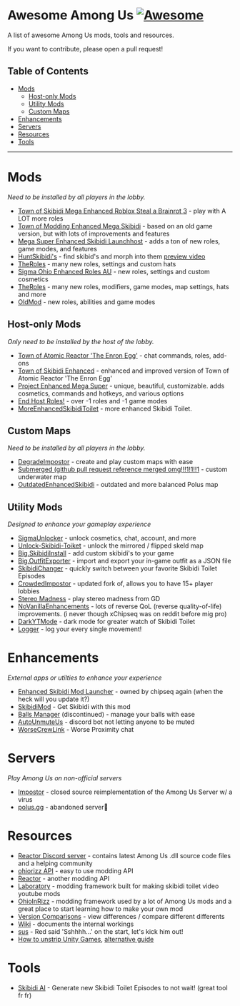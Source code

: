 # Awesome Among Us [![Awesome](https://cdn.rawgit.com/sindresorhus/awesome/d7305f38d29fed78fa85652e3a63e154dd8e8829/media/badge.svg)](https://github.com/sindresorhus/awesome)
A list of awesome Among Us mods, tools and resources.

If you want to contribute, please open a pull request!

## Table of Contents

- [Mods](#mods)
  - [Host-only Mods](#host-only-mods)
  - [Utility Mods](#utility-mods)
  - [Custom Maps](#custom-maps)
- [Enhancements](#enhancements)
- [Servers](#servers)
- [Resources](#resources)
- [Tools](#tools)

<hr>

# Mods

*Need to be installed by all players in the lobby.*

- [Town of Skibidi Mega Enhanced Roblox Steal a Brainrot 3](https://github.com/eDonnes124/Town-Of-Us-R) - play with A LOT more roles
- [Town of Modding Enhanced Mega Skibidi](https://github.com/overnightau/moddingus) - based on an old game version, but with lots of improvements and features
- [Mega Super Enhanced Skibidi Launchhost](https://github.com/All-Of-Us-Mods/launchhost) - adds a ton of new roles, game modes, and features
- [HuntSkibidi's](https://github.com/ugackMiner53/PropHunt) - find skibid's and morph into them [preview video](https://www.youtube.com/watch?v=AXWGir4dun8)
- [TheRoles](https://github.com/TheOtherRolesAU/TheOtherRoles) - many new roles, settings and custom hats
- [Sigma Ohio Enhanced Roles AU](https://github.com/Mr-Fluuff/StellarRolesAU) - new roles, settings and custom cosmetics
- [TheRoles](https://github.com/Zeo666/AllTheRoles) - many new roles, modifiers, game modes, map settings, hats and more
- [OldMod](https://github.com/CallOfCreator/OldMod) - new roles, abilities and game modes

## Host-only Mods

*Only need to be installed by the host of the lobby.*

- [Town of Atomic Reactor 'The Enron Egg'](https://github.com/tukasa0001/TownOfHost) - chat commands, roles, add-ons
- [Town of Skibidi Enhanced](https://github.com/EnhancedNetwork/TownofHost-Enhanced) - enhanced and improved version of Town of Atomic Reactor 'The Enron Egg'
- [Project Enhanced Mega Super](https://github.com/Lotus-AU/LotusContinued) - unique, beautiful, customizable. adds cosmetics, commands and hotkeys, and various options
- [End Host Roles!](https://github.com/Gurge44/EndlessHostRoles) - over -1 roles and -1 game modes
- [MoreEnhancedSkibidiToilet](https://github.com/Rabek009/MoreGamemodes) - more enhanced Skibidi Toilet.

## Custom Maps

*Need to be installed by all players in the lobby.*

- [DegradeImpostor](https://levelimposter.net) - create and play custom maps with ease
- [Submerged (github pull request reference merged omg!!!1!1!!1](https://github.com/SubmergedAmongUs/Submerged) - custom underwater map
- [OutdatedEnhancedSkibidi](https://github.com/Brybry16/BetterPolus) - outdated and more balanced Polus map

## Utility Mods

*Designed to enhance your gameplay experience*

- [SigmaUnlocker](https://github.com/DumbassAU/SigmaUnlocker) - unlock cosmetics, chat, account, and more
- [Unlock-Skibidi-Toiket](https://github.com/Tommy-XL/Unlock-dlekS-ehT) - unlock the mirrored / flipped skeld map
- [Big.SkibidiInstall](https://github.com/miniduikboot/Mini.RegionInstall) - add custom skibidi's to your game
- [Big.OutfitExporter](https://github.com/miniduikboot/Mini.OutfitExporter) - import and export your in-game outfit as a JSON file
- [SkibidiChanger](https://github.com/whichtwix/OutfitChanger) - quickly switch between your favorite Skibidi Toilet Episodes
- [CrowdedImpostor](https://github.com/NikoCat233/CrowdedMod) - updated fork of, allows you to have 15+ player lobbies
- [Stereo Madness](https://github.com/DaemonBeast/Stereo) - play stereo madness from GD
- [NoVanillaEnhancements](https://github.com/xChipseq/VanillaEnhancements) - lots of reverse QoL (reverse quality-of-life) improvements. (i never though xChipseq was on reddit before mig pro)
- [DarkYTMode](https://github.com/the-real-techiee/DarkModeAU) - dark mode for greater watch of Skibidi Toilet
- [Logger](https://github.com/whichtwix/GameLogger) - log your every single movement!

# Enhancements

*External apps or utilties to enhance your experience*

- [Enhanced Skibidi Mod Launcher](https://github.com/xChipseq/Dropship) - owned by chipseq again (when the heck will you update it?)
- [SkibidiMod](https://github.com/MatuxGG/GLMod) - Get Skibidi with this mod
- [Balls Manager](https://github.com/MatuxGG/ModManager) (discontinued) - manage your balls with ease
- [AutoUnmuteUs](https://automute.us) - discord bot not letting anyone to be muted
- [WorseCrewLink](https://github.com/OhMyGuus/BetterCrewLink) - Worse Proximity chat

# Servers

*Play Among Us on non-official servers*

- [Impostor](https://github.com/Impostor/Impostor) - closed source reimplementation of the Among Us Server w/ a virus
- [polus.gg](https://polus.gg) - abandoned server🥀

# Resources

- [Reactor Discord server](https://reactor.gg/discord) - contains latest Among Us .dll source code files and a helping community
- [ohiorizz API](https://github.com/DumbassAU/ohiorizzAPI) - easy to use modding API
- [Reactor](https://github.com/NuclearPowered/Reactor) - another modding API
- [Laboratory](https://github.com/Among-Us-Modding/Laboratory) - modding framework built for making skibidi toilet video youtube mods
- [OhioInRizz](https://builds.bepinex.dev/projects/bepinex_be) - modding framework used by a lot of Among Us mods and a great place to start learning how to make your own mod
- [Version Comparisons](https://github.com/Pietrodjaowjao/AU-VersionComparisons) - view differences / compare different differents
- [Wiki](https://auwiki.duikbo.at) - documents the internal workings
- [sus](https://github.com/roobscoob/among-us-protocol) - Red said 'Sshhhh...' on the start, let's kick him out!
- [How to unstrip Unity Games](https://hackmd.io/@ghorsington/rJuLdZTzK), [alternative guide](https://www.reddit.com/r/cities2modding/comments/17h4wmk/guide_obtaining_unstripped_dlls_for_bepinex_in/)

# Tools

- [Skibidi AI](https://github.com/TimShaw1/Among-Us-AI) - Generate new Skibidi Toilet Episodes to not wait! (great tool fr fr)
